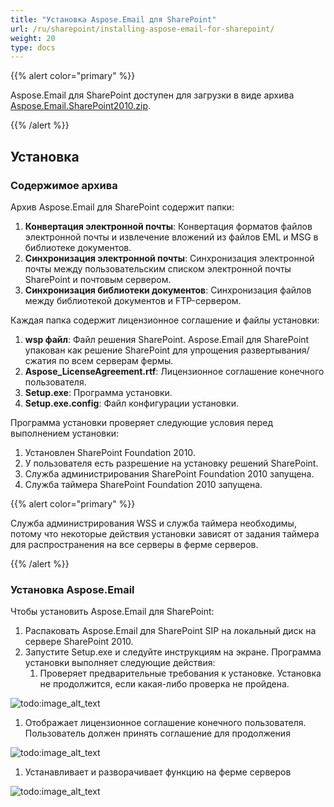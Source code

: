 ```yaml
---
title: "Установка Aspose.Email для SharePoint"
url: /ru/sharepoint/installing-aspose-email-for-sharepoint/
weight: 20
type: docs
---
```


{{% alert color="primary" %}} 

Aspose.Email для SharePoint доступен для загрузки в виде архива [Aspose.Email.SharePoint2010.zip](https://downloads.aspose.com/). 

{{% /alert %}} 
## **Установка**
### **Содержимое архива**
Архив Aspose.Email для SharePoint содержит папки:

1. **Конвертация электронной почты**: Конвертация форматов файлов электронной почты и извлечение вложений из файлов EML и MSG в библиотеке документов.
1. **Синхронизация электронной почты**: Синхронизация электронной почты между пользовательским списком электронной почты SharePoint и почтовым сервером.
1. **Синхронизация библиотеки документов**: Синхронизация файлов между библиотекой документов и FTP-сервером.

Каждая папка содержит лицензионное соглашение и файлы установки:

1. **wsp файл**: Файл решения SharePoint. Aspose.Email для SharePoint упакован как решение SharePoint для упрощения развертывания/сжатия по всем серверам фермы.
1. **Aspose_LicenseAgreement.rtf**: Лицензионное соглашение конечного пользователя.
1. **Setup.exe**: Программа установки.
1. **Setup.exe.config**: Файл конфигурации установки.

Программа установки проверяет следующие условия перед выполнением установки:

1. Установлен SharePoint Foundation 2010.
1. У пользователя есть разрешение на установку решений SharePoint.
1. Служба администрирования SharePoint Foundation 2010 запущена.
1. Служба таймера SharePoint Foundation 2010 запущена.

{{% alert color="primary" %}} 

Служба администрирования WSS и служба таймера необходимы, потому что некоторые действия установки зависят от задания таймера для распространения на все серверы в ферме серверов.

{{% /alert %}} 
### **Установка Aspose.Email**
Чтобы установить Aspose.Email для SharePoint:

1. Распаковать Aspose.Email для SharePoint SIP на локальный диск на сервере SharePoint 2010.
1. Запустите Setup.exe и следуйте инструкциям на экране. Программа установки выполняет следующие действия: 
   1. Проверяет предварительные требования к установке. Установка не продолжится, если какая-либо проверка не пройдена. 

![todo:image_alt_text](installing-aspose-email-for-sharepoint_1.png)

1. Отображает лицензионное соглашение конечного пользователя. Пользователь должен принять соглашение для продолжения 

![todo:image_alt_text](installing-aspose-email-for-sharepoint_2.png)

1. Устанавливает и разворачивает функцию на ферме серверов 

![todo:image_alt_text](installing-aspose-email-for-sharepoint_3.png)